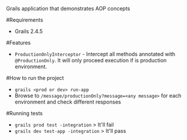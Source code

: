 Grails application that demonstrates AOP concepts

#Requirements
- Grails 2.4.5

#Features
- ```ProductionOnlyInterceptor``` - Intercept all methods annotated with ```@ProductionOnly```. It will only proceed execution if is production environment.

#How to run the project
- ```grails <prod or dev> run-app```
- Browse to ```/message/productionOnly?message=<any message>``` for each environment and check different responses

#Running tests
- ```grails prod test -integration``` > It'll fail
- ```grails dev test-app -integration``` > It'll pass
